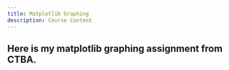 ```yaml
---
title: Matplotlib Graphing
description: Course Content
---
```


Here is my matplotlib graphing assignment from CTBA.
- 
